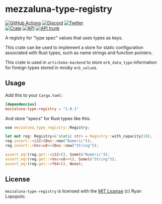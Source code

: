 # mezzaluna-type-registry

[![GitHub Actions](https://github.com/artichoke/artichoke/workflows/CI/badge.svg)](https://github.com/artichoke/artichoke/actions)
[![Discord](https://img.shields.io/discord/607683947496734760)](https://discord.gg/QCe2tp2)
[![Twitter](https://img.shields.io/twitter/follow/artichokeruby?label=Follow&style=social)](https://twitter.com/artichokeruby)
<br>
[![Crate](https://img.shields.io/crates/v/mezzaluna-type-registry.svg)](https://crates.io/crates/mezzaluna-type-registry)
[![API](https://docs.rs/mezzaluna-type-registry/badge.svg)](https://docs.rs/mezzaluna-type-registry)
[![API trunk](https://img.shields.io/badge/docs-trunk-blue.svg)](https://artichoke.github.io/artichoke/mezzaluna_type_registry/)

A registry for "type spec" values that uses types as keys.

This crate can be used to implement a store for static configuration associated
with Rust types, such as name strings and function pointers.

This crate is used in `artichoke-backend` to store `mrb_data_type` information
for foreign types stored in mruby `mrb_value`s.

## Usage

Add this to your `Cargo.toml`:

```toml
[dependencies]
mezzaluna-type-registry = "1.0.1"
```

And store "specs" for Rust types like this:

```rust
use mezzaluna_type_registry::Registry;

let mut reg: Registry<&'static str> = Registry::with_capacity(10);
reg.insert::<i32>(Box::new("Numeric"));
reg.insert::<Vec<u8>>(Box::new("String"));

assert_eq!(reg.get::<i32>(), Some(&"Numeric"));
assert_eq!(reg.get::<Vec<u8>>(), Some(&"String"));
assert_eq!(reg.get::<f64>(), None);
```

## License

`mezzaluna-type-registry` is licensed with the [MIT License](LICENSE) (c) Ryan
Lopopolo.
